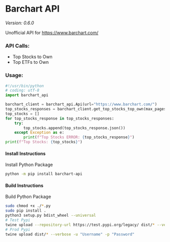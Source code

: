 # Barchart API
*Version: 0.6.0*

Unofficial API for https://www.barchart.com/

### API Calls:
- Top Stocks to Own
- Top ETFs to Own

### Usage:
```python
#!/usr/bin/python
# coding: utf-8
import barchart_api

barchart_client = barchart_api.Api(url="https://www.barchart.com/")
top_stocks_responses = barchart_client.get_top_stocks_top_own(max_pages=1)
top_stocks = []
for top_stocks_response in top_stocks_responses:
    try:
        top_stocks.append(top_stocks_response.json())
    except Exception as e:
        print(f"Top Stocks ERROR: {top_stocks_response}")
print(f"Top Stocks: {top_stocks}")
```

#### Install Instructions
Install Python Package

```bash
python -m pip install barchart-api
```

#### Build Instructions
Build Python Package

```bash
sudo chmod +x ./*.py
sudo pip install .
python3 setup.py bdist_wheel --universal
# Test Pypi
twine upload --repository-url https://test.pypi.org/legacy/ dist/* --verbose -u "Username" -p "Password"
# Prod Pypi
twine upload dist/* --verbose -u "Username" -p "Password"
```
